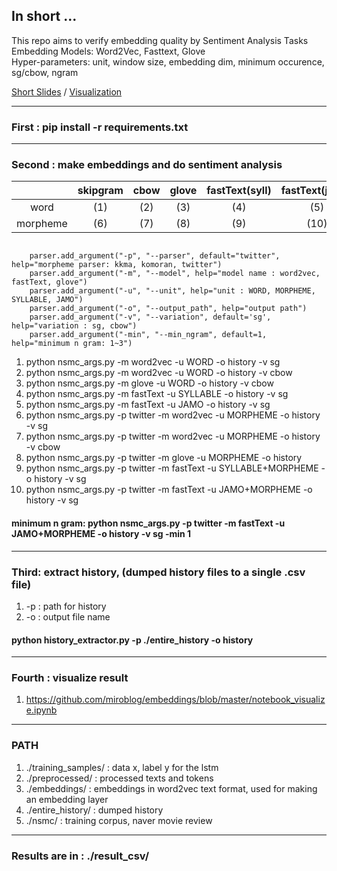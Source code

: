 ## In short ...

This repo aims to verify embedding quality by Sentiment Analysis Tasks   
Embedding Models: Word2Vec, Fasttext, Glove  
Hyper-parameters: unit, window size, embedding dim, minimum occurence, sg/cbow, ngram     

[Short Slides](https://github.com/miroblog/embeddings/blob/master/%ED%95%9C%EA%B5%AD%EC%96%B4%20%ED%98%95%ED%83%9C%EC%A0%81%20%ED%8A%B9%EC%A7%95%EC%9D%84%20%EB%B0%98%EC%98%81%ED%95%9C%20%EB%8B%A8%EC%96%B4%20%EC%9E%84%EB%B2%A0%EB%94%A9%20%EB%AA%A8%EB%8D%B8(Skipgram%20%20Glove%20%20Fasttext)%EC%9D%98%20%ED%86%B5%ED%95%A9%EC%A0%81%20%EA%B3%A0%EC%B0%B0%20%20%E2%80%93%EB%A7%A4%EA%B0%9C%EB%B3%80%EC%88%98%20%EC%A1%B0%EC%A0%88%EA%B3%BC%20%EA%B0%90%EC%A0%95%EB%B6%84%EC%84%9D.pdf) / [Visualization](https://github.com/miroblog/embeddings/blob/master/notebook_visualize.ipynb)

---
### First : pip install -r requirements.txt

***

### Second : make embeddings and do sentiment analysis

|          | skipgram | cbow | glove | fastText(syll) | fastText(jamo) |
|:--------:|:--------:|:----:|:-----:|:--------------:|:--------------:|
|   word   |    (1)   |  (2) |  (3)  |       (4)      |       (5)      |
| morpheme |    (6)   |  (7) |  (8)  |       (9)      |      (10)      |


<pre><code>
    parser.add_argument("-p", "--parser", default="twitter", help="morpheme parser: kkma, komoran, twitter")
    parser.add_argument("-m", "--model", help="model name : word2vec, fastText, glove")
    parser.add_argument("-u", "--unit", help="unit : WORD, MORPHEME, SYLLABLE, JAMO")
    parser.add_argument("-o", "--output_path", help="output path")
    parser.add_argument("-v", "--variation", default='sg', help="variation : sg, cbow")
    parser.add_argument("-min", "--min_ngram", default=1, help="minimum n gram: 1~3")
</pre></code>



1. python nsmc_args.py -m word2vec -u WORD -o history -v sg
2. python nsmc_args.py -m word2vec -u WORD -o history -v cbow
3. python nsmc_args.py -m glove -u WORD -o history -v cbow
4. python nsmc_args.py -m fastText -u SYLLABLE -o history -v sg
5. python nsmc_args.py -m fastText -u JAMO -o history -v sg 
6. python nsmc_args.py -p twitter -m word2vec -u MORPHEME -o history -v sg
7. python nsmc_args.py -p twitter -m word2vec -u MORPHEME -o history -v cbow
8. python nsmc_args.py -p twitter -m glove -u MORPHEME -o history
9. python nsmc_args.py -p twitter -m fastText -u SYLLABLE+MORPHEME -o history -v sg
10. python nsmc_args.py -p twitter -m fastText -u JAMO+MORPHEME -o history -v sg

#### minimum n gram: python nsmc_args.py -p twitter -m fastText -u JAMO+MORPHEME -o history -v sg -min 1

***

### Third: extract history, (dumped history files to a single .csv file)

1. -p : path for history
2. -o : output file name

#### python history_extractor.py -p ./entire_history -o history

***

### Fourth : visualize result
1. https://github.com/miroblog/embeddings/blob/master/notebook_visualize.ipynb

***

### PATH 

1. ./training_samples/ : data x, label y for the lstm
2. ./preprocessed/ : processed texts and tokens
3. ./embeddings/ : embeddings in word2vec text format, used for making an embedding layer
4. ./entire_history/ : dumped history
5. ./nsmc/ : training corpus, naver movie review

***

### Results are in : ./result_csv/

  

